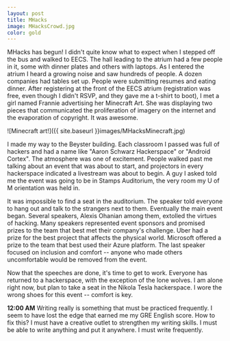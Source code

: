 ```yaml
---
layout: post
title: MHacks
image: MHacksCrowd.jpg
color: gold
---
```


MHacks has begun! I didn't quite know what to expect when I stepped off the bus and walked to EECS. The hall leading to the atrium had a few people in it, some with dinner plates and others with laptops. As I entered the atrium I heard a growing noise and saw hundreds of people. A dozen companies had tables set up. People were submitting resumes and eating dinner. After registering at the front of the EECS atrium (registration was free, even though I didn't RSVP, and they gave me a t-shirt to boot), I met a girl named Frannie advertising her Minecraft Art. She was displaying two pieces that communicated the proliferation of imagery on the internet and the evaporation of copyright. It was awesome.

![Minecraft art!]({{ site.baseurl }}images/MHacksMinecraft.jpg)

I made my way to the Beyster building. Each classroom I passed was full of hackers and had a name like "Aaron Schwarz Hackerspace" or "Android Cortex". The atmosphere was one of excitement. People walked past me talking about an event that was about to start, and projectors in every hackerspace indicated a livestream was about to begin. A guy I asked told me the event was going to be in Stamps Auditorium, the very room my U of M orientation was held in.

It was impossible to find a seat in the auditorium. The speaker told everyone to hang out and talk to the strangers next to them. Eventually the main event began. Several speakers, Alexis Ohanian among them, extolled the virtues of hacking. Many speakers represented event sponsors and promised prizes to the team that best met their company's challenge. Uber had a prize for the best project that affects the physical world. Microsoft offered a prize to the team that best used their Azure platform. The last speaker focused on inclusion and comfort -- anyone who made others uncomfortable would be removed from the event.

Now that the speeches are done, it's time to get to work. Everyone has returned to a hackerspace, with the exception of the lone wolves. I am alone right now, but plan to take a seat in the Nikola Tesla hackerspace. I wore the wrong shoes for this event -- comfort is key.

**12:00 AM** Writing really is something that must be practiced frequently. I seem to have lost the edge that earned me my GRE English score. How to fix this? I must have a creative outlet to strengthen my writing skills. I must be able to write anything and put it anywhere. I must write frequently.